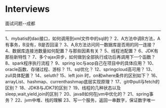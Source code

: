 # Interviews
面试问题--成都

--------------------------------------------------------------------
1、mybatis的dao接口，如何调用到xml文件中的sql的？
2、A方法中调B方法，A有事务，B没有，B是否回滚？
3、A,B方法访问同一数据库是否用的同一连接？
4、数据库连接池数量如何配置？与那些因素有关？
5、线程池配置？
6、JDK有那些新特性？
7、多个ajax异步，如何做到全部执行成功后再调用下一个函数？
8、spark程序执行流程？
9、spring ioc与aop自己在项目中的具体应用？
10、oracle函数、存储过程、游标？
11、sql优化？
12、springcloud高可用？
13、zull具体配置？
14、seluth?
15、left join 时，on和where条件的区别如下？
16、arrayList、hashmap、currenthashmap底层实现原理？
17、git中pull与fetch的区别？
18、JDK8与JDK7的区别？
19、线程的几种状态以及sleep,wait,yield,join的区别？
20、java8如何在jvm中优化的？
21、spring事务？
22、jvm中堆、栈的理解
23、写一个服务，返回一串数字，保证数字唯一
